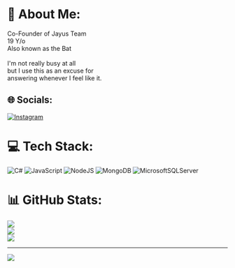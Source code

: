 # 💫 About Me:
Co-Founder of Jayus Team<br>19 Y/o<br>Also known as the Bat<br><br>I'm not really busy at all<br>but I use this as an excuse for<br>answering whenever I feel like it.


## 🌐 Socials:
[![Instagram](https://img.shields.io/badge/Instagram-%23E4405F.svg?logo=Instagram&logoColor=white)](https://instagram.com/batuhanaramazz) 

# 💻 Tech Stack:
![C#](https://img.shields.io/badge/c%23-%23239120.svg?style=for-the-badge&logo=c-sharp&logoColor=white) ![JavaScript](https://img.shields.io/badge/javascript-%23323330.svg?style=for-the-badge&logo=javascript&logoColor=%23F7DF1E) ![NodeJS](https://img.shields.io/badge/node.js-6DA55F?style=for-the-badge&logo=node.js&logoColor=white) ![MongoDB](https://img.shields.io/badge/MongoDB-%234ea94b.svg?style=for-the-badge&logo=mongodb&logoColor=white) ![MicrosoftSQLServer](https://img.shields.io/badge/Microsoft%20SQL%20Sever-CC2927?style=for-the-badge&logo=microsoft%20sql%20server&logoColor=white)
# 📊 GitHub Stats:
![](https://github-readme-stats.vercel.app/api?username=jayusbat&theme=highcontrast&hide_border=true&include_all_commits=true&count_private=true)<br/>
![](https://github-readme-streak-stats.herokuapp.com/?user=jayusbat&theme=highcontrast&hide_border=true)<br/>
![](https://github-readme-stats.vercel.app/api/top-langs/?username=jayusbat&theme=highcontrast&hide_border=true&include_all_commits=true&count_private=true&layout=compact)

---
[![](https://visitcount.itsvg.in/api?id=jayusbat&icon=5&color=12)](https://visitcount.itsvg.in)

<!-- Proudly created with GPRM ( https://gprm.itsvg.in ) -->

